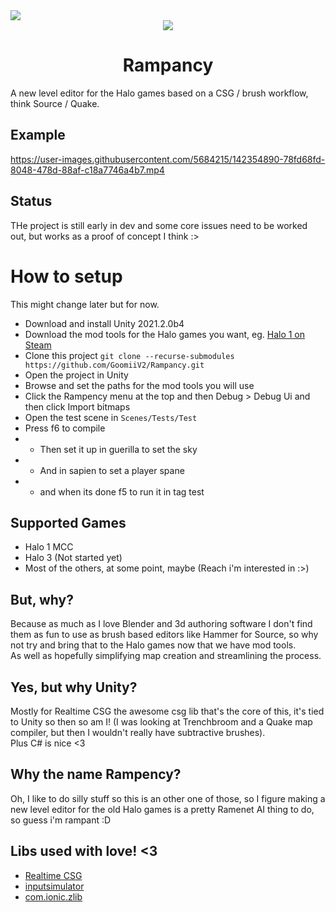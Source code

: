 <img src="https://img.shields.io/badge/Status-Alpha-blueviolet?style=for-the-badge"/>
 
<div align="center">
    <img src="https://cdn1.vox-cdn.com/uploads/chorus_asset/file/3727854/cortana_rampant.0.gif">
    <h1>Rampancy</h1>
</div>
 
A new level editor for the Halo games based on a CSG / brush workflow, think Source / Quake.
 
## Example
https://user-images.githubusercontent.com/5684215/142354890-78fd68fd-8048-478d-88af-c18a7746a4b7.mp4




## Status
THe project is still early in dev and some core issues need to be worked out, but works as a proof of concept I think :>
 
# How to setup
This might change later but for now.
 
* Download and install Unity 2021.2.0b4
* Download the mod tools for the Halo games you want, eg. [Halo 1 on Steam](steam://install/1532190)
* Clone this project ```git clone --recurse-submodules https://github.com/GoomiiV2/Rampancy.git```
* Open the project in Unity
* Browse and set the paths for the mod tools you will use
* Click the Rampency menu at the top and then Debug > Debug Ui and then click Import bitmaps
* Open the test scene in ``Scenes/Tests/Test``
* Press f6 to compile
* * Then set it up in guerilla to set the sky
* * And in sapien to set a player spane
* * and when its done f5 to run it in tag test
 
## Supported Games
* Halo 1 MCC
* Halo 3 (Not started yet)
* Most of the others, at some point, maybe (Reach i'm interested in :>)
 
 
## But, why?
Because as much as I love Blender and 3d authoring software I don't find them as fun to use as brush based editors like Hammer for Source, so why not try and bring that to the Halo games now that we have mod tools.
</br>
As well as hopefully simplifying map creation and streamlining the process.
 
## Yes, but why Unity?
Mostly for Realtime CSG the awesome csg lib that's the core of this, it's tied to Unity so then so am I! (I was looking at Trenchbroom and a Quake map compiler, but then I wouldn't really have subtractive brushes).
</br>
Plus C# is nice <3
 
## Why the name Rampency?
Oh, I like to do silly stuff so this is an other one of those, so I figure making a new level editor for the old Halo games is a pretty Ramenet AI thing to do, so guess i'm rampant :D
 
## Libs used with love! <3
* [Realtime CSG](https://github.com/LogicalError/realtime-CSG-for-unity)
* [inputsimulator](https://github.com/michaelnoonan/inputsimulator)
* [com.ionic.zlib](https://github.com/PixelWizards/com.ionic.zlib)

